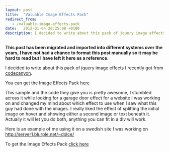 ```yaml
---
layout: post
title:  "Valuable Image Effects Pack"
redirect_from:
   - /valuable-image-effects-pack
date:   2012-01-04 20:25:08 +0100
description: I decided to write about this pack of jquery image effects I recently got from codecanyon. You can get the Image Effects Pack...
---
```


**This post has been migrated and imported into different systems over the years, I have not had a chance to format this post manually so it may be hard to read but I have left it here as a reference.**

I decided to write about this pack of jquery image effects I recently got from [codecanyon](http://codecanyon.net/?ref=bigideaguy).  
  
 You can get the Image Effects Pack [here](http://codecanyon.net/item/image-effects-pack-jquery-powered/136861?ref=bigideaguy)  
  
 This sample and the code they give you is pretty awesome, I stumbled across it while looking for a garage door effect for a website I was working on and changed my mind about which effect to use when I saw what this guy had done with the images. I really liked the effect of splitting the initial image on hover and showing either a second image or text beneath it. Actually it will let you do both, anything you can fit in a div will work.  
  
 Here is an example of me using it on a swedish site I was working on <http://server1.blurple.net/~dolce/>  
  
 To get the Image Effects Pack [click here](http://codecanyon.net/item/image-effects-pack-jquery-powered/136861?ref=bigideaguy)